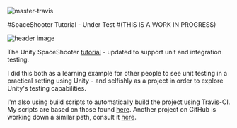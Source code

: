 ![master-travis](https://travis-ci.org/ericsebesta/spaceshooter-undertest.svg)

#SpaceShooter Tutorial - Under Test 
#(THIS IS A WORK IN PROGRESS)

![header image](http://unity3d.com/sites/default/files/space-shooter-header_0.jpg)

The Unity SpaceShooter [tutorial](http://unity3d.com/learn/tutorials/projects/space-shooter) - updated to support unit and integration testing.

I did this both as a learning example for other people to see unit testing in a practical setting using Unity - and selfishly as a project in order to explore Unity's testing capabilities.

I'm also using build scripts to automatically build the project using Travis-CI. My scripts are based on those found [here](https://jonathan.porta.codes/2015/04/17/automatically-build-your-unity3d-project-in-the-cloud-using-travisci-for-free/). Another project on GitHub is working down a similar path, consult it [here](https://github.com/MrSimbax/pong-x).

